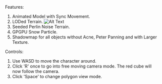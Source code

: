 Features:
1. Animated Model with Sync Movement.
2. LODed Terrain.
![Alt Text](https://github.com/Sakyawira/AdvancedGraphics/tree/master/gif/lod.gif)
3. Seeded Perlin Noise Terrain.
4. GPGPU Snow Particle.
5. Shadowmap for all objects without Acne, Peter Panning and with Larger Texture.


Controls:
1. Use WASD to move the character around.
2. Click 'R' once to go into free moving camera mode. The red cube will now follow the camera.
3. Click 'Space' to change polygon view mode. 
